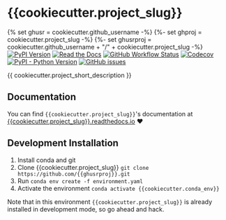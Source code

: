 # {{cookiecutter.project_slug}}

{% set ghusr = cookiecutter.github_username -%}
{%- set ghproj = cookiecutter.project_slug -%}
{%- set ghusrproj = cookiecutter.github_username + "/" + cookiecutter.project_slug -%}
[![PyPI Version](https://img.shields.io/pypi/v/{{ghproj}})](https://pypi.org/project/{{ghproj}}/)
[![Read the Docs](https://img.shields.io/readthedocs/{{ghproj}})](https://{{ghproj}}.readthedocs.io)
[![GitHub Workflow Status](https://img.shields.io/github/workflow/status/{{ghusr}}/{{ghproj}}/{{ghproj}}?label=tests)](https://github.com/{{ghusr}}/{{ghproj}}/actions)
[![Codecov](https://img.shields.io/codecov/c/github/{{ghusr}}/{{ghproj}})](https://codecov.io/gh/{{ghusr}}/{{ghproj}})
[![PyPI - Python Version](https://img.shields.io/pypi/pyversions/{{ghproj}})](https://github.com/{{ghusr}}/{{ghproj}})
[![GitHub issues](https://img.shields.io/github/issues/{{ghusr}}/{{ghproj}})](https://github.com/{{ghusr}}/{{ghproj}}/issues)

{{ cookiecutter.project_short_description }}

## Documentation

You can find `{{cookiecutter.project_slug}}`'s documentation at
[{{cookiecutter.project_slug}}.readthedocs.io](https://{{cookiecutter.project_slug}}.readthedocs.io) :heart:

## Development Installation

1. Install conda and git
2. Clone {{cookiecutter.project_slug}} `git clone https://github.com/{{ghusrproj}}.git`
3. Run `conda env create -f environment.yaml`
4. Activate the environment `conda activate {{cookiecutter.conda_env}}`

Note that in this environment `{{cookiecutter.project_slug}}` is already installed in development mode,
so go ahead and hack.
